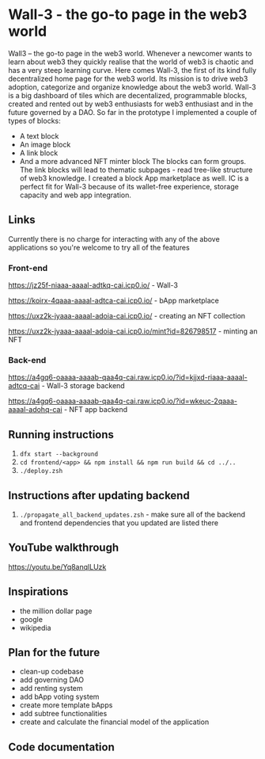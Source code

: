 # Wall-3 - the go-to page in the web3 world

Wall3 – the go-to page in the web3 world.
Whenever a newcomer wants to learn about web3 they quickly realise that the world of web3 is chaotic and has a very steep learning curve. Here comes Wall-3, the first of its kind fully decentralized home page for the web3 world. Its mission is to drive web3 adoption, categorize and organize knowledge about the web3 world.
Wall-3 is a big dashboard of tiles which are decentalized, programmable blocks, created and rented out by web3 enthusiasts for web3 enthusiast and in the future governed by a DAO. 
So far in the prototype I implemented a couple of types of blocks:
-	A text block
-	An image block
-	A link block
-	And a more advanced NFT minter block
The blocks can form groups. The link blocks will lead to thematic subpages - read tree-like structure of web3 knowledge.
I created a block App marketplace as well.
IC is a perfect fit for Wall-3 because of its wallet-free experience, storage capacity and web app integration.

## Links

Currently there is no charge for interacting with any of the above applications so you're welcome to try all of the features

### Front-end

https://jz25f-niaaa-aaaal-adtkq-cai.icp0.io/ - Wall-3

https://koirx-4qaaa-aaaal-adtca-cai.icp0.io/ - bApp marketplace

https://uxz2k-jyaaa-aaaal-adoia-cai.icp0.io/ - creating an NFT collection

https://uxz2k-jyaaa-aaaal-adoia-cai.icp0.io/mint?id=826798517 - minting an NFT

### Back-end

https://a4gq6-oaaaa-aaaab-qaa4q-cai.raw.icp0.io/?id=kjjxd-riaaa-aaaal-adtcq-cai - Wall-3 storage backend

https://a4gq6-oaaaa-aaaab-qaa4q-cai.raw.icp0.io/?id=wkeuc-2qaaa-aaaal-adohq-cai - NFT app backend

## Running instructions

1. `dfx start --background`
2. `cd frontend/<app> && npm install && npm run build && cd ../..`
3. `./deploy.zsh`

## Instructions after updating backend

1. `./propagate_all_backend_updates.zsh` - make sure all of the backend and frontend dependencies that you updated are listed there

## YouTube walkthrough

https://youtu.be/Yq8anqlLUzk

## Inspirations

- the million dollar page
- google 
- wikipedia

## Plan for the future

- clean-up codebase
- add governing DAO
- add renting system
- add bApp voting system
- create more template bApps
- add subtree functionalities
- create and calculate the financial model of the application

## Code documentation